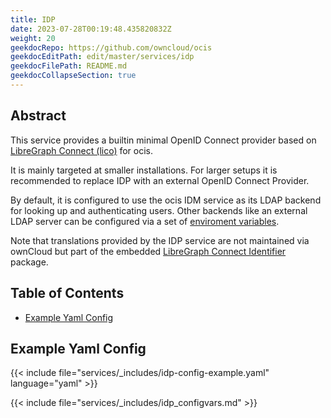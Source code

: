 ```yaml
---
title: IDP
date: 2023-07-28T00:19:48.435820832Z
weight: 20
geekdocRepo: https://github.com/owncloud/ocis
geekdocEditPath: edit/master/services/idp
geekdocFilePath: README.md
geekdocCollapseSection: true
---
```


<!-- Do not edit this file, it is autogenerated. Edit the service README.md instead -->

## Abstract


This service provides a builtin minimal OpenID Connect provider based on [LibreGraph Connect (lico)](https://github.com/libregraph/lico) for ocis.

It is mainly targeted at smaller installations. For larger setups it is recommended to replace IDP with an external OpenID Connect Provider.

By default, it is configured to use the ocis IDM service as its LDAP backend for looking up and authenticating users. Other backends like an external LDAP server can be configured via a set of [enviroment variables](https://owncloud.dev/services/idp/configuration/#environment-variables).

Note that translations provided by the IDP service are not maintained via ownCloud but part of the embedded  [LibreGraph Connect Identifier](https://github.com/libregraph/lico/tree/master/identifier) package.

## Table of Contents

* [Example Yaml Config](#example-yaml-config)

## Example Yaml Config
{{< include file="services/_includes/idp-config-example.yaml"  language="yaml" >}}

{{< include file="services/_includes/idp_configvars.md" >}}

